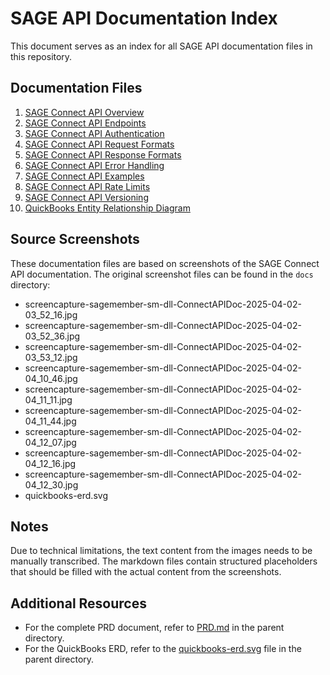 # SAGE API Documentation Index

This document serves as an index for all SAGE API documentation files in this repository.

## Documentation Files

1. [SAGE Connect API Overview](./01-sage-connect-api-overview.md)
2. [SAGE Connect API Endpoints](./02-sage-connect-api-endpoints.md)
3. [SAGE Connect API Authentication](./03-sage-connect-api-authentication.md)
4. [SAGE Connect API Request Formats](./04-sage-connect-api-request-formats.md)
5. [SAGE Connect API Response Formats](./05-sage-connect-api-response-formats.md)
6. [SAGE Connect API Error Handling](./06-sage-connect-api-error-handling.md)
7. [SAGE Connect API Examples](./07-sage-connect-api-examples.md)
8. [SAGE Connect API Rate Limits](./08-sage-connect-api-rate-limits.md)
9. [SAGE Connect API Versioning](./09-sage-connect-api-versioning.md)
10. [QuickBooks Entity Relationship Diagram](./10-quickbooks-erd.md)

## Source Screenshots

These documentation files are based on screenshots of the SAGE Connect API documentation. The original screenshot files can be found in the `docs` directory:

- screencapture-sagemember-sm-dll-ConnectAPIDoc-2025-04-02-03_52_16.jpg
- screencapture-sagemember-sm-dll-ConnectAPIDoc-2025-04-02-03_52_36.jpg
- screencapture-sagemember-sm-dll-ConnectAPIDoc-2025-04-02-03_53_12.jpg
- screencapture-sagemember-sm-dll-ConnectAPIDoc-2025-04-02-04_10_46.jpg
- screencapture-sagemember-sm-dll-ConnectAPIDoc-2025-04-02-04_11_11.jpg
- screencapture-sagemember-sm-dll-ConnectAPIDoc-2025-04-02-04_11_44.jpg
- screencapture-sagemember-sm-dll-ConnectAPIDoc-2025-04-02-04_12_07.jpg
- screencapture-sagemember-sm-dll-ConnectAPIDoc-2025-04-02-04_12_16.jpg
- screencapture-sagemember-sm-dll-ConnectAPIDoc-2025-04-02-04_12_30.jpg
- quickbooks-erd.svg

## Notes

Due to technical limitations, the text content from the images needs to be manually transcribed. The markdown files contain structured placeholders that should be filled with the actual content from the screenshots.

## Additional Resources

- For the complete PRD document, refer to [PRD.md](../PRD.md) in the parent directory.
- For the QuickBooks ERD, refer to the [quickbooks-erd.svg](../quickbooks-erd.svg) file in the parent directory.
